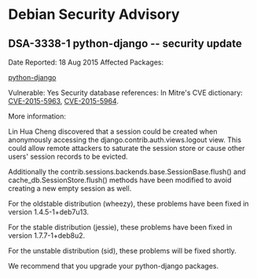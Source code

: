 
Debian Security Advisory
========================


DSA-3338-1 python-django -- security update
-------------------------------------------



Date Reported:
18 Aug 2015
Affected Packages:

[python-django](https://packages.debian.org/src:python-django)

Vulnerable:
Yes
Security database references:
In Mitre's CVE dictionary: [CVE-2015-5963](https://security-tracker.debian.org/tracker/CVE-2015-5963), [CVE-2015-5964](https://security-tracker.debian.org/tracker/CVE-2015-5964).  

More information:

Lin Hua Cheng discovered that a session could be created when anonymously
accessing the django.contrib.auth.views.logout view. This could allow
remote attackers to saturate the session store or cause other users'
session records to be evicted.


Additionally the contrib.sessions.backends.base.SessionBase.flush() and
cache\_db.SessionStore.flush() methods have been modified to avoid
creating a new empty session as well.


For the oldstable distribution (wheezy), these problems have been fixed
in version 1.4.5-1+deb7u13.


For the stable distribution (jessie), these problems have been fixed in
version 1.7.7-1+deb8u2.


For the unstable distribution (sid), these problems will be fixed
shortly.


We recommend that you upgrade your python-django packages.






